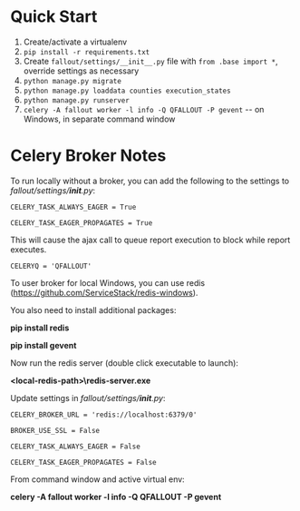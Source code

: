 Quick Start
===========

1. Create/activate a virtualenv
2. `pip install -r requirements.txt`
3. Create `fallout/settings/__init__.py` file with `from .base import *`, override settings as necessary
4. `python manage.py migrate`
5. `python manage.py loaddata counties execution_states`
6. `python manage.py runserver`
7. `celery -A fallout worker -l info -Q QFALLOUT -P gevent` -- on Windows, in separate command window

Celery Broker Notes
===================
To run locally without a broker, you can add the following to the settings to *fallout/settings/__init__.py*:

`CELERY_TASK_ALWAYS_EAGER = True`

`CELERY_TASK_EAGER_PROPAGATES = True`

This will cause the ajax call to queue report execution to block while report executes.

`CELERYQ = 'QFALLOUT'`

To user broker for local Windows, you can use redis (https://github.com/ServiceStack/redis-windows).

You also need to install additional packages:

**pip install redis**

**pip install gevent**


Now run the redis server (double click executable to launch):

**\<local-redis-path\>\redis-server.exe**

Update settings in *fallout/settings/__init__.py*:

`CELERY_BROKER_URL = 'redis://localhost:6379/0'`

`BROKER_USE_SSL = False`

`CELERY_TASK_ALWAYS_EAGER = False`

`CELERY_TASK_EAGER_PROPAGATES = False `

From command window and active virtual env:

**celery -A fallout worker -l info -Q QFALLOUT -P gevent**